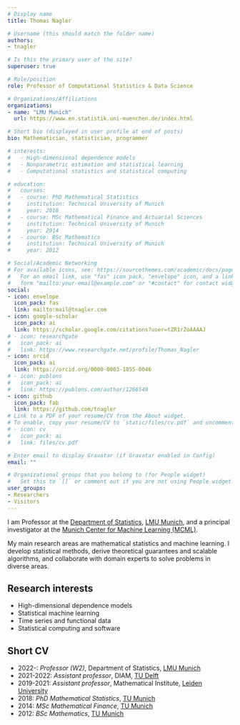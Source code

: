 ```yaml
---
# Display name
title: Thomas Nagler

# Username (this should match the folder name)
authors:
- tnagler

# Is this the primary user of the site?
superuser: true

# Role/position
role: Professor of Computational Statistics & Data Science

# Organizations/Affiliations
organizations:
- name: "LMU Munich"
  url: https://www.en.statistik.uni-muenchen.de/index.html

# Short bio (displayed in user profile at end of posts)
bio: Mathematician, statistician, programmer

# interests:
#   - High-dimensional dependence models
#   - Nonparametric estimation and statistical learning
#   - Computational statistics and statistical computing

# education:
#   courses:
#   - course: PhD Mathematical Statistics
#     institution: Technical University of Munich
#     year: 2018
#   - course: MSc Mathematical Finance and Actuarial Sciences
#     institution: Technical University of Munich
#     year: 2014
#   - course: BSc Mathematics
#     institution: Technical University of Munich
#     year: 2012

# Social/Academic Networking
# For available icons, see: https://sourcethemes.com/academic/docs/page-builder/#icons
#   For an email link, use "fas" icon pack, "envelope" icon, and a link in the
#   form "mailto:your-email@example.com" or "#contact" for contact widget.
social:
- icon: envelope
  icon_pack: fas
  link: mailto:mail@tnagler.com
- icon: google-scholar
  icon_pack: ai
  link: https://scholar.google.com/citations?user=tZR1rZoAAAAJ
# - icon: researchgate
#   icon_pack: ai
#   link: https://www.researchgate.net/profile/Thomas_Nagler
- icon: orcid
  icon_pack: ai
  link: https://orcid.org/0000-0003-1855-0046
# - icon: publons
#   icon_pack: ai
#   link: https://publons.com/author/1266549
- icon: github
  icon_pack: fab
  link: https://github.com/tnagler
# Link to a PDF of your resume/CV from the About widget.
# To enable, copy your resume/CV to `static/files/cv.pdf` and uncomment the lines below.
# - icon: cv
#   icon_pack: ai
#   link: files/cv.pdf

# Enter email to display Gravatar (if Gravatar enabled in Config)
email: ""

# Organizational groups that you belong to (for People widget)
#   Set this to `[]` or comment out if you are not using People widget.
user_groups:
- Researchers
- Visitors
---
```



I am Professor at the [Department of Statistics](https://www.en.statistik.uni-muenchen.de/index.html), [LMU Munich](https://www.lmu.de/), and a principal investigator at the [Munich Center for Machine Learning (MCML)](https://mcml.ai/).

My main research areas are mathematical statistics and machine learning. I develop statistical methods, derive theoretical guarantees and scalable algorithms, and collaborate with domain experts to solve problems in diverse areas.


## Research interests 
  - High-dimensional dependence models
  - Statistical machine learning
  - Time series and functional data
  - Statistical computing and software

## Short CV

- 2022-: *Professor (W2)*, Department of Statistics, [LMU Munich](https://www.en.statistik.uni-muenchen.de/index.html)
- 2021-2022: *Assistant professor*, DIAM, [TU Delft](https://www.tudelft.nl/ewi/over-de-faculteit/afdelingen/applied-mathematics) 
- 2019-2021: *Assistant professor*, Mathematical Institute, [Leiden University](https://www.universiteitleiden.nl/en/science/mathematics)
- 2018: *PhD Mathematical Statistics*, [TU Munich](https://www.ma.tum.de/en)
- 2014: *MSc Mathematical Finance*, [TU Munich](https://www.ma.tum.de/en)
- 2012: *BSc Mathematics*, [TU Munich](https://www.ma.tum.de/en)


<!-- ## Bio -->

<!-- Thomas Nagler is a Professor of Computational Statistics & Data Science at the Department of Statistics, LMU Munich, and a principal investigator at the Munich Center for Machine Learning (MCML).
<!--  -->
<!-- Previously, he held positions as an assistant professor at TU Delft and Leiden University, following a PhD in Mathematical Statistics from TU Munich. -->
<!-- % -->
<!-- His research lies at the intersection of mathematical and computational statistics. His group develops statistical methods, establishes theoretical guarantees, and designs scalable algorithms, which are packaged into user-friendly software. He also regularly collaborates with domain experts to tackle challenges in diverse application areas. -->
